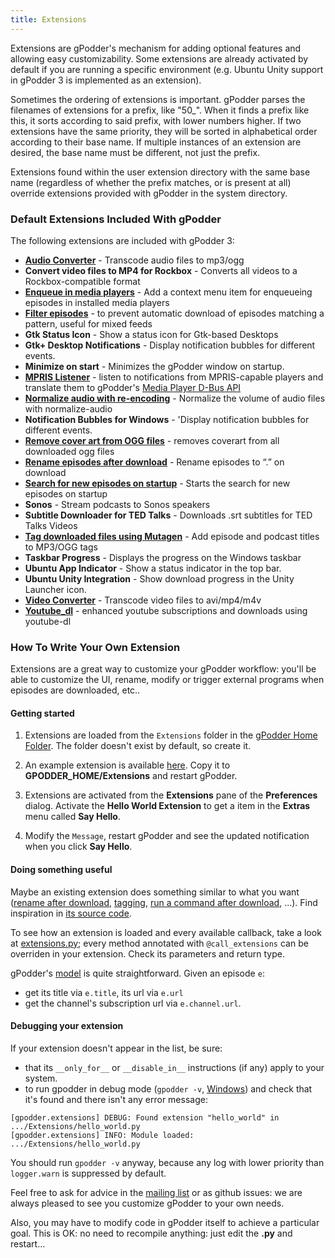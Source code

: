 ```yaml
---
title: Extensions
---
```


Extensions are gPodder's mechanism for adding optional features and allowing easy customizability. Some extensions are already activated by default if you are running a specific environment (e.g. Ubuntu Unity support in gPodder 3 is implemented as an extension).

Sometimes the ordering of extensions is important. gPodder parses the filenames of extensions for a prefix, like "50_". When it finds a prefix like this, it sorts according to said prefix, with lower numbers higher. If two extensions have the same priority, they will be sorted in alphabetical order according to their base name. If multiple instances of an extension are desired, the base name must be different, not just the prefix.

Extensions found within the user extension directory with the same base name (regardless of whether the prefix matches, or is present at all) override extensions provided with gPodder in the system directory.

### Default Extensions Included With gPodder

The following extensions are included with gPodder 3:

-   [**Audio Converter**] - Transcode audio files to mp3/ogg
-   **Convert video files to MP4 for Rockbox** - Converts all videos to a Rockbox-compatible format
-   [**Enqueue in media players**] - Add a context menu item for enqueueing episodes in installed media players
-   [**Filter episodes**] - to prevent automatic download of episodes matching a pattern, useful for mixed feeds
-   **Gtk Status Icon** - Show a status icon for Gtk-based Desktops
-   **Gtk+ Desktop Notifications** - Display notification bubbles for different events.
-   **Minimize on start** - Minimizes the gPodder window on startup.
-   [**MPRIS Listener**] - listen to notifications from MPRIS-capable players and translate them to gPodder's [Media Player D-Bus API]
-   [**Normalize audio with re-encoding**] - Normalize the volume of audio files with normalize-audio
-   **Notification Bubbles for Windows** - 'Display notification bubbles for different events.
-   [**Remove cover art from OGG files**] - removes coverart from all downloaded ogg files
-   [**Rename episodes after download**] - Rename episodes to “<Episode Title>.<ext>” on download
-   [**Search for new episodes on startup**] - Starts the search for new episodes on startup
-   **Sonos** - Stream podcasts to Sonos speakers
-   **Subtitle Downloader for TED Talks** - Downloads .srt subtitles for TED Talks Videos
-   [**Tag downloaded files using Mutagen**] - Add episode and podcast titles to MP3/OGG tags
-   **Taskbar Progress** - Displays the progress on the Windows taskbar
-   **Ubuntu App Indicator** - Show a status indicator in the top bar.
-   **Ubuntu Unity Integration** - Show download progress in the Unity Launcher icon.
-   [**Video Converter**] - Transcode video files to avi/mp4/m4v
-   [**Youtube_dl**] - enhanced youtube subscriptions and downloads using youtube-dl


### How To Write Your Own Extension

Extensions are a great way to customize your gPodder workflow: you'll be able to customize the UI, rename, modify or trigger
external programs when episodes are downloaded, etc..


#### Getting started

1. Extensions are loaded from the `Extensions` folder in the [gPodder Home Folder](#default-gpodder-home-folder).
The folder doesn't exist by default, so create it.

2. An example extension is available [here](https://github.com/gpodder/gpodder/blob/master/share/gpodder/examples/hello_world.py).
   Copy it to **GPODDER\_HOME/Extensions** and restart gPodder.

3. Extensions are activated from the **Extensions** pane of the **Preferences** dialog.
   Activate the **Hello World Extension** to get a item in the **Extras** menu called
   **Say Hello**.

4. Modify the `Message`, restart gPodder and see the updated notification when you click **Say Hello**.


#### Doing something useful

Maybe an existing extension does something similar to what you want
([rename after download](https://github.com/gpodder/gpodder/blob/master/share/gpodder/extensions/rename_download.py),
[tagging](https://github.com/gpodder/gpodder/blob/master/share/gpodder/extensions/tagging.py),
[run a command after download](https://github.com/gpodder/gpodder/blob/master/share/gpodder/extensions/command_on_download.py), ...).
Find inspiration in [its source code](https://github.com/gpodder/gpodder/tree/master/share/gpodder/extensions).

To see how an extension is loaded and every available callback, take a look at [extensions.py](https://github.com/gpodder/gpodder/blob/master/src/gpodder/extensions.py);
every method annotated with `@call_extensions` can be overriden in your extension. Check its parameters and return type.

gPodder's [model](https://github.com/gpodder/gpodder/blob/master/src/gpodder/model.py#L197) is quite straightforward.
Given an episode `e`:
 - get its title via `e.title`, its url via `e.url`
 - get the channel's subscription url via `e.channel.url`.


#### Debugging your extension

If your extension doesn't appear in the list,
be sure:
  - that its `__only_for__` or `__disable_in__` instructions (if any) apply to your system.
  - to run gpodder in debug mode (`gpodder -v`, [Windows](https://gpodder.github.io/docs/windows.html#debugging-gpodder-on-windows))
  and check that it's found and there isn't any error message:
```
[gpodder.extensions] DEBUG: Found extension "hello_world" in .../Extensions/hello_world.py
[gpodder.extensions] INFO: Module loaded: .../Extensions/hello_world.py

```

You should run `gpodder -v` anyway, because any log with lower priority than `logger.warn` is suppressed by default.

Feel free to ask for advice in the [mailing list](mailing-list) or as github issues:
we are always pleased to see you customize gPodder to your own needs.

Also, you may have to modify code in gPodder itself to achieve a particular goal.
This is OK: no need to recompile anything: just edit the **.py** and restart...


[**Audio Converter**]: extensions/audioconverter.md
[**Enqueue in media players**]: extensions/enqueueinmediaplayer.md
[**Filter Episodes**]: extensions/filter.md
[**Normalize audio with re-encoding**]: extensions/normalizeaudio.md
[**Rename episodes after download**]: extensions/renameafterdownload.md
[**Remove cover art from OGG files**]: extensions/removeoggcover.md
[**Tag downloaded files using Mutagen**]: extensions/tagging.md
[**Search for new episodes on startup**]: extensions/searchepisodeonstartup.md
[**Video Converter**]: extensions/videoconverter.md
[**MPRIS Listener**]: extensions/mprislistener.md
[**Youtube_dl**]: extensions/youtubedl.md
[Media Player D-Bus API]: https://github.com/gpodder/gpodder/commit/ab48ea24f29a3d237396848520d27b3dba23635d
[hello world extension example]: https://github.com/gpodder/gpodder/blob/master/share/gpodder/examples/hello_world.py
